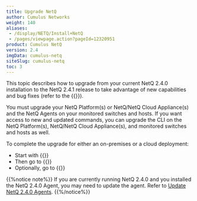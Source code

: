 ```yaml
---
title: Upgrade NetQ
author: Cumulus Networks
weight: 140
aliases:
 - /display/NETQ/Install+NetQ
 - /pages/viewpage.action?pageId=12320951
product: Cumulus NetQ
version: 2.4
imgData: cumulus-netq
siteSlug: cumulus-netq
toc: 3
---
```

This topic describes how to upgrade from your current NetQ 2.4.0 installation to the NetQ 2.4.1 release to take advantage of new capabilities and bug fixes (refer to the {{<exlink url="https://support.cumulusnetworks.com/hc/en-us/articles/360041040413" text="release notes">}}).

You must upgrade your NetQ Platform(s) or NetQ/NetQ Cloud Appliance(s) and the NetQ Agents on your monitored switches and hosts. If you want access to new and updated commands, you can upgrade the CLI on the NetQ Platform(s), NetQ/NetQ Cloud Appliance(s), and monitored switches and hosts as well.

To complete the upgrade for either an on-premises or a cloud deployment:

- Start with {{<link title="Upgrade the NetQ Platform">}}
- Then go to {{<link title="Upgrade NetQ Agents">}}
- Optionally, go to {{<link title="Upgrade NetQ CLI">}}

{{%notice note%}}
If you are currently running NetQ 2.4.0 and you installed the NetQ 2.4.0 Agent, you may need to update the agent. Refer to [Update NetQ 2.4.0 Agents](../Upgrade-NetQ/Upgrade-Agents/Upgrade-NetQ-240-Agents/).
{{%/notice%}}
